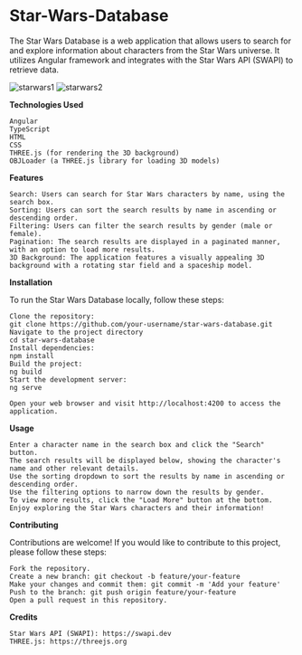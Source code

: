 # Star-Wars-Database
The Star Wars Database is a web application that allows users to search for and explore information about characters from the Star Wars universe. It utilizes Angular framework and integrates with the Star Wars API (SWAPI) to retrieve data.


![starwars1](https://github.com/rk95x/Star-Wars-Database/assets/124801781/f732d2a8-4f1f-418e-901b-b2a4e5009252)
![starwars2](https://github.com/rk95x/Star-Wars-Database/assets/124801781/55087212-7626-44f0-863c-60d86fead1ff)




**Technologies Used**

    Angular
    TypeScript
    HTML
    CSS
    THREE.js (for rendering the 3D background)
    OBJLoader (a THREE.js library for loading 3D models)

**Features**

    Search: Users can search for Star Wars characters by name, using the search box.
    Sorting: Users can sort the search results by name in ascending or descending order.
    Filtering: Users can filter the search results by gender (male or female).
    Pagination: The search results are displayed in a paginated manner, with an option to load more results.
    3D Background: The application features a visually appealing 3D background with a rotating star field and a spaceship model.

**Installation**

To run the Star Wars Database locally, follow these steps:

    Clone the repository:
    git clone https://github.com/your-username/star-wars-database.git
    Navigate to the project directory
    cd star-wars-database
    Install dependencies:
    npm install
    Build the project:
    ng build
    Start the development server:
    ng serve

    Open your web browser and visit http://localhost:4200 to access the application.

**Usage**

    Enter a character name in the search box and click the "Search" button.
    The search results will be displayed below, showing the character's name and other relevant details.
    Use the sorting dropdown to sort the results by name in ascending or descending order.
    Use the filtering options to narrow down the results by gender.
    To view more results, click the "Load More" button at the bottom.
    Enjoy exploring the Star Wars characters and their information!

**Contributing**

Contributions are welcome! If you would like to contribute to this project, please follow these steps:

    Fork the repository.
    Create a new branch: git checkout -b feature/your-feature
    Make your changes and commit them: git commit -m 'Add your feature'
    Push to the branch: git push origin feature/your-feature
    Open a pull request in this repository.

**Credits**

    Star Wars API (SWAPI): https://swapi.dev
    THREE.js: https://threejs.org

